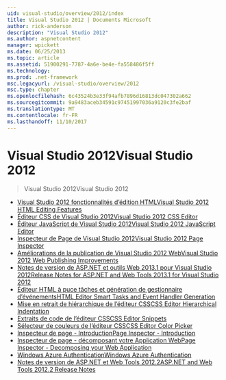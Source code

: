 ```yaml
---
uid: visual-studio/overview/2012/index
title: Visual Studio 2012 | Documents Microsoft
author: rick-anderson
description: "Visual Studio 2012"
ms.author: aspnetcontent
manager: wpickett
ms.date: 06/25/2013
ms.topic: article
ms.assetid: 51900291-7787-4a6e-be4e-fa558486f5ff
ms.technology: 
ms.prod: .net-framework
msc.legacyurl: /visual-studio/overview/2012
msc.type: chapter
ms.openlocfilehash: 6c43524b3e33f94afb7896d16813dc047302a662
ms.sourcegitcommit: 9a9483aceb34591c97451997036a9120c3fe2baf
ms.translationtype: MT
ms.contentlocale: fr-FR
ms.lasthandoff: 11/10/2017
---
```

<a name="visual-studio-2012"></a><span data-ttu-id="a4986-103">Visual Studio 2012</span><span class="sxs-lookup"><span data-stu-id="a4986-103">Visual Studio 2012</span></span>
====================
> <span data-ttu-id="a4986-104">Visual Studio 2012</span><span class="sxs-lookup"><span data-stu-id="a4986-104">Visual Studio 2012</span></span>


- [<span data-ttu-id="a4986-105">Visual Studio 2012 fonctionnalités d’édition HTML</span><span class="sxs-lookup"><span data-stu-id="a4986-105">Visual Studio 2012 HTML Editing Features</span></span>](visual-studio-2012-html-editing-features.md)
- [<span data-ttu-id="a4986-106">Éditeur CSS de Visual Studio 2012</span><span class="sxs-lookup"><span data-stu-id="a4986-106">Visual Studio 2012 CSS Editor</span></span>](visual-studio-2012-css-editor.md)
- [<span data-ttu-id="a4986-107">Éditeur JavaScript de Visual Studio 2012</span><span class="sxs-lookup"><span data-stu-id="a4986-107">Visual Studio 2012 JavaScript Editor</span></span>](visual-studio-2012-javascript-editor.md)
- [<span data-ttu-id="a4986-108">Inspecteur de Page de Visual Studio 2012</span><span class="sxs-lookup"><span data-stu-id="a4986-108">Visual Studio 2012 Page Inspector</span></span>](visual-studio-2012-page-inspector.md)
- [<span data-ttu-id="a4986-109">Améliorations de la publication de Visual Studio 2012 Web</span><span class="sxs-lookup"><span data-stu-id="a4986-109">Visual Studio 2012 Web Publishing Improvements</span></span>](visual-studio-2012-web-publishing-improvements.md)
- [<span data-ttu-id="a4986-110">Notes de version de ASP.NET et outils Web 2013.1 pour Visual Studio 2012</span><span class="sxs-lookup"><span data-stu-id="a4986-110">Release Notes for ASP.NET and Web Tools 2013.1 for Visual Studio 2012</span></span>](aspnet-and-web-tools-20131-for-visual-studio-2012.md)
- [<span data-ttu-id="a4986-111">Éditeur HTML à puce tâches et génération de gestionnaire d’événements</span><span class="sxs-lookup"><span data-stu-id="a4986-111">HTML Editor Smart Tasks and Event Handler Generation</span></span>](visual-studio-vnext-videos-html-editor-smart-tasks-and-event-handler-generation.md)
- [<span data-ttu-id="a4986-112">Mise en retrait de hiérarchique de l’éditeur CSS</span><span class="sxs-lookup"><span data-stu-id="a4986-112">CSS Editor Hierarchical Indentation</span></span>](visual-studio-vnext-videos-css-editor-hierarchical-indentation.md)
- [<span data-ttu-id="a4986-113">Extraits de code de l’éditeur CSS</span><span class="sxs-lookup"><span data-stu-id="a4986-113">CSS Editor Snippets</span></span>](visual-studio-vnext-videos-css-editor-snippets.md)
- [<span data-ttu-id="a4986-114">Sélecteur de couleurs de l’éditeur CSS</span><span class="sxs-lookup"><span data-stu-id="a4986-114">CSS Editor Color Picker</span></span>](visual-studio-vnext-videos-css-editor-color-picker.md)
- [<span data-ttu-id="a4986-115">Inspecteur de page - Introduction</span><span class="sxs-lookup"><span data-stu-id="a4986-115">Page Inspector - Introduction</span></span>](visual-studio-vnext-videos-page-inspector-introduction.md)
- [<span data-ttu-id="a4986-116">Inspecteur de page - décomposant votre Application Web</span><span class="sxs-lookup"><span data-stu-id="a4986-116">Page Inspector - Decomposing your Web Application</span></span>](visual-studio-vnext-videos-page-inspector-decomposing-your-web-application.md)
- [<span data-ttu-id="a4986-117">Windows Azure Authentication</span><span class="sxs-lookup"><span data-stu-id="a4986-117">Windows Azure Authentication</span></span>](windows-azure-authentication.md)
- [<span data-ttu-id="a4986-118">Notes de version de ASP.NET et Web Tools 2012.2</span><span class="sxs-lookup"><span data-stu-id="a4986-118">ASP.NET and Web Tools 2012.2 Release Notes</span></span>](aspnet-and-web-tools-20122-release-notes-rtw.md)
